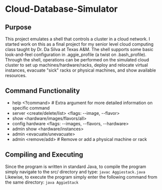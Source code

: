 # Cloud-Database-Simulator

## Purpose
This project emulates a shell that controls a cluster in a cloud network.  I started work on this as a final project for my senior level cloud computing class taught by Dr. Da Silva at Texas A&M.  The shell supports some basic look-and-feel configuration in .aggie_profile (a twist on .bash_profile).  Through the shell, operations can be performed on the simulated cloud cluster to set up machines/hardware/racks, deploy and relocate virtual instances, evacuate "sick" racks or physical machines, and show available resources.

## Command Functionality
* help <?command> # Extra argument for more detailed information on specific command
* server <create/delete/list> <flags: --image, --flavor>
* show <hardware/images/flavors/all>
* config hardware <flags: --images, --flavors, --hardware>
* admin show <hardware/instances>
* admin <evacuate/unevacuate>
* admin <remove/add> # Remove or add a physical machine or rack

## Compiling and Executing
Since the program is written in standard Java, to compile the program simply navigate to the src/ directory and type:
`javac Aggiestack.java`
Likewise, to execute the program simply enter the following command from the same directory:
`java AggieStack`

